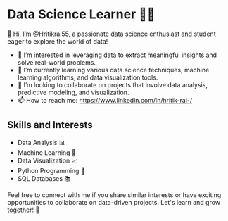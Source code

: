 # Data Science Learner 👨‍🎓

👋 Hi, I’m @Hritikrai55, a passionate data science enthusiast and student eager to explore the world of data!

- 👀 I’m interested in leveraging data to extract meaningful insights and solve real-world problems.
- 🌱 I’m currently learning various data science techniques, machine learning algorithms, and data visualization tools.
- 💞️ I’m looking to collaborate on projects that involve data analysis, predictive modeling, and visualization.
- 📫 How to reach me: https://www.linkedin.com/in/hritik-rai-/

## Skills and Interests

- Data Analysis 📊
- Machine Learning 🤖
- Data Visualization 📈
- Python Programming 🐍
- SQL Databases 📚


Feel free to connect with me if you share similar interests or have exciting opportunities to collaborate on data-driven projects. Let's learn and grow together! 🌟
<!---
Hritikrai55/Hritikrai55 is a ✨ special ✨ repository because its `README.md` (this file) appears on your GitHub profile.
You can click the Preview link to take a look at your changes.
--->
